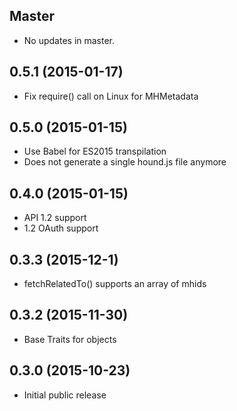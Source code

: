 ## Master

* No updates in master.

## 0.5.1 (2015-01-17)

* Fix require() call on Linux for MHMetadata

## 0.5.0 (2015-01-15)

* Use Babel for ES2015 transpilation
* Does not generate a single hound.js file anymore

## 0.4.0 (2015-01-15)

* API 1.2 support
* 1.2 OAuth support

## 0.3.3 (2015-12-1)

* fetchRelatedTo() supports an array of mhids

## 0.3.2 (2015-11-30)

* Base Traits for objects

## 0.3.0 (2015-10-23)

* Initial public release
